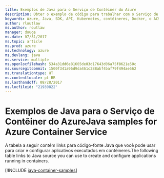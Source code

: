 ```yaml
---
title: Exemplos de Java para o Serviço de Contêiner do Azure
description: Obter o exemplo de código para trabalhar com o Serviço de Contêiner do Azure a partir de seus aplicativos Java.
keywords: Azure, Java, SDK, API, Kubernetes, contêineres, Docker, o ACS, registro, imagens
author: rloutlaw
ms.author: routlaw
manager: douge
ms.date: 07/31/2017
ms.topic: article
ms.prod: azure
ms.technology: azure
ms.devlang: java
ms.service: multiple
ms.openlocfilehash: 534a31dd6e81605de03d17643d06a75f8621e50c
ms.sourcegitcommit: 1500f341a96d9da461c288abf4baf79f494ae662
ms.translationtype: HT
ms.contentlocale: pt-BR
ms.lasthandoff: 08/28/2017
ms.locfileid: "21930822"
---
```

# <a name="java-samples-for-azure-container-service"></a><span data-ttu-id="502be-104">Exemplos de Java para o Serviço de Contêiner do Azure</span><span class="sxs-lookup"><span data-stu-id="502be-104">Java samples for Azure Container Service</span></span>

<span data-ttu-id="502be-105">A tabela a seguir contém links para código-fonte Java que você pode usar para criar e configurar aplicativos executados em contêineres.</span><span class="sxs-lookup"><span data-stu-id="502be-105">The following table links to Java source you can use to create and configure applications running in containers.</span></span>

[!INCLUDE [java-container-samples](includes/java-container-samples.md)]